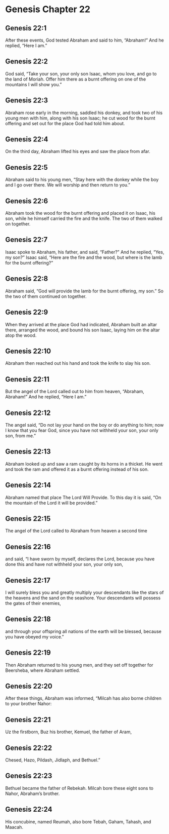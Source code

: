 # Genesis Chapter 22

## Genesis 22:1
After these events, God tested Abraham and said to him, “Abraham!” And he replied, “Here I am.”

## Genesis 22:2
God said, “Take your son, your only son Isaac, whom you love, and go to the land of Moriah. Offer him there as a burnt offering on one of the mountains I will show you.”

## Genesis 22:3
Abraham rose early in the morning, saddled his donkey, and took two of his young men with him, along with his son Isaac; he cut wood for the burnt offering and set out for the place God had told him about.

## Genesis 22:4
On the third day, Abraham lifted his eyes and saw the place from afar.

## Genesis 22:5
Abraham said to his young men, “Stay here with the donkey while the boy and I go over there. We will worship and then return to you.”

## Genesis 22:6
Abraham took the wood for the burnt offering and placed it on Isaac, his son, while he himself carried the fire and the knife. The two of them walked on together.

## Genesis 22:7
Isaac spoke to Abraham, his father, and said, “Father?” And he replied, “Yes, my son?” Isaac said, “Here are the fire and the wood, but where is the lamb for the burnt offering?”

## Genesis 22:8
Abraham said, “God will provide the lamb for the burnt offering, my son.” So the two of them continued on together.

## Genesis 22:9
When they arrived at the place God had indicated, Abraham built an altar there, arranged the wood, and bound his son Isaac, laying him on the altar atop the wood.

## Genesis 22:10
Abraham then reached out his hand and took the knife to slay his son.

## Genesis 22:11
But the angel of the Lord called out to him from heaven, “Abraham, Abraham!” And he replied, “Here I am.”

## Genesis 22:12
The angel said, “Do not lay your hand on the boy or do anything to him; now I know that you fear God, since you have not withheld your son, your only son, from me.”

## Genesis 22:13
Abraham looked up and saw a ram caught by its horns in a thicket. He went and took the ram and offered it as a burnt offering instead of his son.

## Genesis 22:14
Abraham named that place The Lord Will Provide. To this day it is said, “On the mountain of the Lord it will be provided.”

## Genesis 22:15
The angel of the Lord called to Abraham from heaven a second time

## Genesis 22:16
and said, “I have sworn by myself, declares the Lord, because you have done this and have not withheld your son, your only son,

## Genesis 22:17
I will surely bless you and greatly multiply your descendants like the stars of the heavens and the sand on the seashore. Your descendants will possess the gates of their enemies,

## Genesis 22:18
and through your offspring all nations of the earth will be blessed, because you have obeyed my voice.”

## Genesis 22:19
Then Abraham returned to his young men, and they set off together for Beersheba, where Abraham settled.

## Genesis 22:20
After these things, Abraham was informed, “Milcah has also borne children to your brother Nahor:

## Genesis 22:21
Uz the firstborn, Buz his brother, Kemuel, the father of Aram,

## Genesis 22:22
Chesed, Hazo, Pildash, Jidlaph, and Bethuel.”

## Genesis 22:23
Bethuel became the father of Rebekah. Milcah bore these eight sons to Nahor, Abraham’s brother.

## Genesis 22:24
His concubine, named Reumah, also bore Tebah, Gaham, Tahash, and Maacah.
